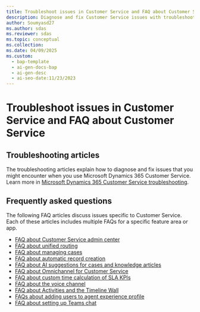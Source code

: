 ```yaml
---
title: Troubleshoot issues in Customer Service and FAQ about Customer Service
description: Diagnose and fix Customer Service issues with troubleshooting articles and FAQs.
author: Soumyasd27
ms.author: sdas
ms.reviewer: sdas
ms.topic: conceptual
ms.collection:
ms.date: 04/09/2025
ms.custom:
  - bap-template
  - ai-gen-docs-bap
  - ai-gen-desc
  - ai-seo-date:11/23/2023
---
```


# Troubleshoot issues in Customer Service and FAQ about Customer Service

## Troubleshooting articles

The troubleshooting articles explain how to diagnose and fix issues that you might encounter when you use Microsoft Dynamics 365 Customer Service. Learn more in [Microsoft Dynamics 365 Customer Service troubleshooting](/troubleshoot/dynamics-365/customer-service/welcome-customer-service).

## Frequently asked questions

The following FAQ articles discuss issues specific to Customer Service. Each of these articles includes multiple FAQs for a specific feature area or app.

- [FAQ about Customer Service admin center](../administer/faq-customer-service-admin-center.md)
- [FAQ about unified routing](../administer/unified-routing-faqs.md)
- [FAQ about managing cases](../administer/faq-case-mgmt.md)
- [FAQ about automatic record creation](../administer/arc-faqs.md)
- [FAQ about AI suggestions for cases and knowledge articles](../administer/csw-faqs-ai-suggestions.md)
- [FAQ about Omnichannel for Customer Service](../administer/faqs.md)
- [FAQ about custom time calculation of SLA KPIs](../administer/faqs-custom-time-sla-kpis.md)
- [FAQ about the voice channel](../administer/voice-channel-faqs.md)
- [FAQ about Activities and the Timeline Wall](/powerapps/user/faq-for-timeline-and-activity)
- [FAQs about adding users to agent experience profile](../administer/faq-agent-experience-profile.md)
- [FAQ about setting up Teams chat](../administer/faq-teams-chat.md)